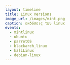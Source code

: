```yaml
---
layout: timeline
title: Linux Versions
image_url: /images/mint.png
caption: εκδόσεις των linux
events:
  - mintlinux
  - ubuntu
  - parrotOS
  - blackarch_linux
  - kaliLinux
  - debian-linux
---
```

  
